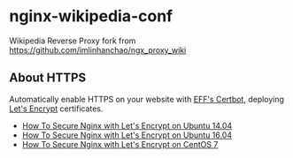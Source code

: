 # nginx-wikipedia-conf
Wikipedia Reverse Proxy fork from https://github.com/imlinhanchao/ngx_proxy_wiki

## About HTTPS
Automatically enable HTTPS on your website with [EFF's Certbot](https://certbot.eff.org/), deploying [Let's Encrypt](https://letsencrypt.org) certificates.
 * [How To Secure Nginx with Let's Encrypt on Ubuntu 14.04](https://www.digitalocean.com/community/tutorials/how-to-secure-nginx-with-let-s-encrypt-on-ubuntu-14-04)
 * [How To Secure Nginx with Let's Encrypt on Ubuntu 16.04](https://www.digitalocean.com/community/tutorials/how-to-secure-nginx-with-let-s-encrypt-on-ubuntu-16-04)
 * [How To Secure Nginx with Let's Encrypt on CentOS 7](https://www.digitalocean.com/community/tutorials/how-to-secure-nginx-with-let-s-encrypt-on-centos-7)
